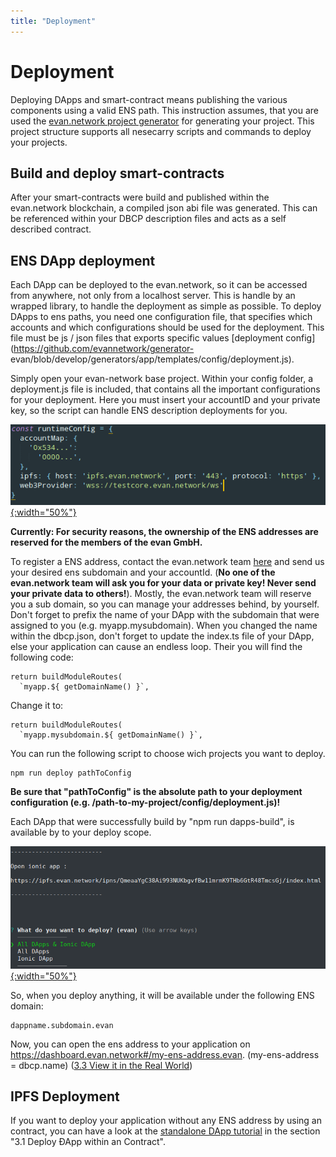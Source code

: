 ```yaml
---
title: "Deployment"
---
```

# Deployment

Deploying DApps and smart-contract means publishing the various components using a valid ENS path.
This instruction assumes, that you are used the [evan.network project
generator](https://github.com/evannetwork/generator-evan) for generating your project. This project
structure supports all nesecarry scripts and commands to deploy your projects.

## Build and deploy smart-contracts

After your smart-contracts were build and published within the evan.network blockchain, a compiled
json abi file was generated. This can be referenced within your DBCP description files and acts as a
self described contract.

## ENS DApp deployment

Each DApp can be deployed to the evan.network, so it can be accessed from anywhere, not only from a
localhost server. This is handle by an wrapped library, to handle the deployment as simple as
possible. To deploy DApps to ens paths, you need one configuration file, that specifies which
accounts and which configurations should be used for the deployment. This file must be js / json
files that exports specific values [deployment config](https://github.com/evannetwork/generator-
evan/blob/develop/generators/app/templates/config/deployment.js).

Simply open your evan-network base project. Within your config folder, a deployment.js file is
included, that contains all the important configurations for your deployment. Here you must insert
your accountID and your private key, so the script can handle ENS description deployments for you.

[![Finished](/public/dev/deploy-config.png){:width="50%"}](/public/dev/deploy-config.png)

**Currently: For security reasons, the ownership of the ENS addresses are reserved for the members
of the evan GmbH.**

To register a ENS address, contact the evan.network team [here](https://gitter.im/evannetwork) and
send us your desired ens subdomain and your accountId. (**No one of the evan.network team will ask
you for your data or private key! Never send your private data to others!**). Mostly, the
evan.network team will reserve you a sub domain, so you can manage your addresses behind, by
yourself. Don't forget to prefix the name of your DApp with the subdomain that were assigned to you
(e.g. myapp.mysubdomain). When you changed the name within the dbcp.json, don't forget to update the
index.ts file of your DApp, else your application can cause an endless loop. Their you will find the
following code:

```
return buildModuleRoutes(
  `myapp.${ getDomainName() }`,
```

Change it to: 

```
return buildModuleRoutes(
  `myapp.mysubdomain.${ getDomainName() }`,
```

You can run the following script to choose wich projects you want to deploy.

```bash
npm run deploy pathToConfig
```

**Be sure that "pathToConfig" is the absolute path to your deployment configuration (e.g. /path-to-my-project/config/deployment.js)!**

Each DApp that were successfully build by "npm run dapps-build", is available by to your deploy
scope.

[![Finished](/public/dev/deploy.png){:width="50%"}](/public/dev/deploy.png)

So, when you deploy anything, it will be available under the following ENS domain:

```
dappname.subdomain.evan
```

Now, you can open the ens address to your application on https://dashboard.evan.network#/my-ens-address.evan. (my-ens-address = dbcp.name)
([3.3 View it in the Real World](/dapps/standalone/standalone))

## IPFS Deployment

If you want to deploy your application without any ENS address by using an contract, you can have a
look at the [standalone DApp tutorial](/dapps/standalone/standalone) in the section "3.1 Deploy ƉApp within an Contract".
